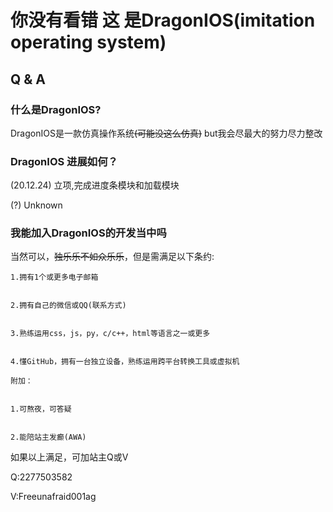 # 你没有看错 这 是DragonIOS(imitation operating system)


## Q & A


### 什么是DragonIOS?


DragonIOS是一款仿真操作系统~~(可能没这么仿真)~~
but我会尽最大的努力尽力整改


### DragonIOS 进展如何？


(20.12.24) 立项,完成进度条模块和加载模块


(?) Unknown


### 我能加入DragonIOS的开发当中吗


当然可以，~~独乐乐不如众乐乐~~，但是需满足以下条约:


    1.拥有1个或更多电子邮箱


    2.拥有自己的微信或QQ(联系方式)


    3.熟练运用css，js，py，c/c++，html等语言之一或更多


    4.懂GitHub，拥有一台独立设备，熟练运用跨平台转换工具或虚拟机

    附加：


    1.可熬夜，可答疑


    2.能陪站主发癫(AWA)


如果以上满足，可加站主Q或V


Q:2277503582


V:Freeunafraid001ag
